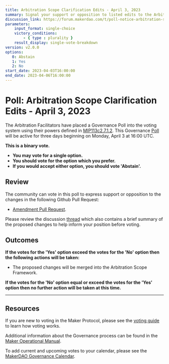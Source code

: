 ```yaml
---
title: Arbitration Scope Clarification Edits - April 3, 2023
summary: Signal your support or opposition to listed edits to the Arbitration Scope.
discussion_link: https://forum.makerdao.com/t/poll-notice-arbitration-scope-clarification-edits/20340
parameters:
    input_format: single-choice
    victory_conditions:
        - { type : plurality }
    result_display: single-vote-breakdown
version: v2.0.0
options:
   0: Abstain
   1: Yes
   2: No
start_date: 2023-04-03T16:00:00
end_date: 2023-04-06T16:00:00
---
```

# Poll: Arbitration Scope Clarification Edits - April 3, 2023

The Arbitration Facilitators have placed a Governance Poll into the voting system using their powers defined in [MIP113c2.7.1.2](https://mips.makerdao.com/mips/details/MIP113#7-1-pregame-bootstrapping-votes). This Governance [Poll](https://manual.makerdao.com/governance/governance-cycle/weekly-governance-cycle#weekly-governance-cycle-definitions-mip16c1) will be active for three days beginning on Monday, April 3 at 16:00 UTC.

**This is a binary vote.**
- **You may vote for a single option.**
- **You should vote for the option which you prefer.**
- **If you would accept either option, you should vote 'Abstain'.**

## Review

The community can vote in this poll to express support or opposition to the changes in the following Github Pull Request:
* [Amendment Pull Request](https://github.com/makerdao/mips/pull/869).

Please review the discussion [thread](https://forum.makerdao.com/t/poll-notice-arbitration-scope-clarification-edits/20340) which also contains a brief summary of the proposed changes to help inform your position before voting.

## Outcomes

**If the votes for the 'Yes' option exceed the votes for the 'No' option then the following actions will be taken:**
* The proposed changes will be merged into the Arbitration Scope Framework.

**If the votes for the 'No' option equal or exceed the votes for the 'Yes' option then no further action will be taken at this time.**

---

## Resources

If you are new to voting in the Maker Protocol, please see the [voting guide](https://manual.makerdao.com/governance/voting-in-makerdao/on-chain-governance) to learn how voting works.

Additional information about the Governance process can be found in the [Maker Operational Manual](https://manual.makerdao.com).

To add current and upcoming votes to your calendar, please see the [MakerDAO Governance Calendar](https://manual.makerdao.com/makerdao/calendars/governance-calendar).
